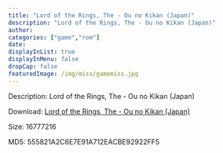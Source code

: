 ```yaml
---
title: "Lord of the Rings, The - Ou no Kikan (Japan)"
description: "Lord of the Rings, The - Ou no Kikan (Japan)"
author: 
categories: ["game","rom"]
date: 
displayInList: true
displayInMenu: false
dropCap: false
featuredImage: /img/miss/gamemiss.jpg
---
```


Description: Lord of the Rings, The - Ou no Kikan (Japan)

Download: <a style="text-decoration:underline;" href="https://mega.nz/#!eeRUAYzJ!Bo4Eyuzt2gQ9LD0icTrwHPiC3_zsdVI_2HYuQ19xdzM" target = "_blank" rel = "nofollow" > Lord of the Rings, The - Ou no Kikan (Japan)</a>

Size: 16777216

MD5: 555821A2C6E7E91A712EACBE92922FF5

